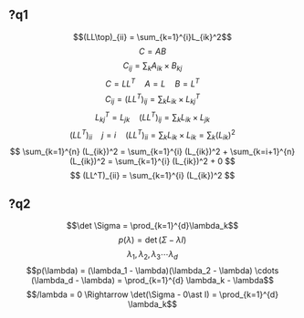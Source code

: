 ## ?q1 
$$(LL\top)_{ii} = \sum_{k=1}^{i}L_{ik}^2$$
$$
C = AB
$$
$$
C_{ij} = \sum_k A_{ik} \times B_{kj}
$$
$$
C = LL^T \quad A = L \quad B = L^T
$$
$$
C_{ij} = (LL^T)_{ij} = \sum_k L_{ik} \times L^T_{kj}
$$
$$
L^T_{kj} = L_{jk} \quad (LL^T)_{ij} = \sum_k L_{ik} \times L_{jk}
$$
$$
(LL^T)_{ii} \quad j = i \quad (LL^T)_{ii} = \sum_k L_{ik} \times L_{ik} = \sum_k (L_{ik})^2
$$
$$ 
\sum_{k=1}^{n} (L_{ik})^2 = \sum_{k=1}^{i} (L_{ik})^2 + \sum_{k=i+1}^{n} (L_{ik})^2 = \sum_{k=1}^{i} (L_{ik})^2 + 0
$$
$$
(LL^T)_{ii} = \sum_{k=1}^{i} (L_{ik})^2
$$

## ?q2
$$\det \Sigma = \prod_{k=1}^{d}\lambda_k$$
$$p(\lambda) = \det(\Sigma - \lambda I)$$
$$\lambda_1 ,\lambda_2 ,\lambda_3 \cdots \lambda_d$$
$$p(\lambda) = (\lambda_1 - \lambda)(\lambda_2 - \lambda) \cdots (\lambda_d - \lambda) = \prod_{k=1}^{d} \lambda_k - \lambda$$
$$/lambda = 0 \Rightarrow \det(\Sigma - 0\ast I) = \prod_{k=1}^{d} \lambda_k$$